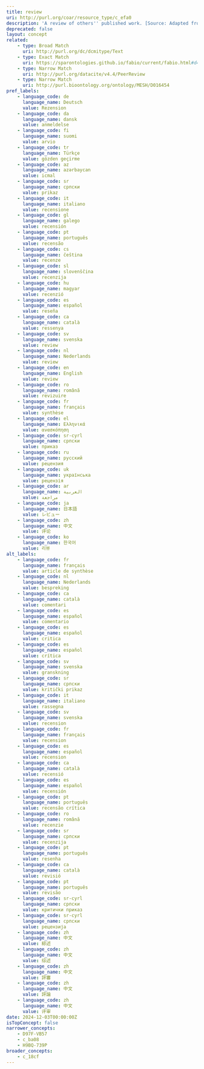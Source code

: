 ```yaml
---
title: review
uri: http://purl.org/coar/resource_type/c_efa0
description: 'A review of others'' published work. [Source: Adapted from https://sparontologies.github.io/fabio/current/fabio.html#d4e5273]'
deprecated: false
layout: concept
related:
    - type: Broad Match
      uri: http://purl.org/dc/dcmitype/Text
    - type: Exact Match
      uri: https://sparontologies.github.io/fabio/current/fabio.html#d4e5273
    - type: Narrow Match
      uri: http://purl.org/datacite/v4.4/PeerReview
    - type: Narrow Match
      uri: http://purl.bioontology.org/ontology/MESH/D016454
pref_labels:
    - language_code: de
      language_name: Deutsch
      value: Rezension
    - language_code: da
      language_name: dansk
      value: anmeldelse
    - language_code: fi
      language_name: suomi
      value: arvio
    - language_code: tr
      language_name: Türkçe
      value: gözden geçirme
    - language_code: az
      language_name: azərbaycan
      value: icmal
    - language_code: sr
      language_name: српски
      value: prikaz
    - language_code: it
      language_name: italiano
      value: recensione
    - language_code: gl
      language_name: galego
      value: recensión
    - language_code: pt
      language_name: português
      value: recensão
    - language_code: cs
      language_name: čeština
      value: recenze
    - language_code: sl
      language_name: slovenščina
      value: recenzija
    - language_code: hu
      language_name: magyar
      value: recenzió
    - language_code: es
      language_name: español
      value: reseña
    - language_code: ca
      language_name: català
      value: ressenya
    - language_code: sv
      language_name: svenska
      value: review
    - language_code: nl
      language_name: Nederlands
      value: review
    - language_code: en
      language_name: English
      value: review
    - language_code: ro
      language_name: română
      value: revizuire
    - language_code: fr
      language_name: français
      value: synthèse
    - language_code: el
      language_name: Ελληνικά
      value: ανασκόπηση
    - language_code: sr-cyrl
      language_name: српски
      value: приказ
    - language_code: ru
      language_name: русский
      value: рецензия
    - language_code: uk
      language_name: українська
      value: рецензія
    - language_code: ar
      language_name: العربية
      value: مراجعة
    - language_code: ja
      language_name: 日本語
      value: レビュー
    - language_code: zh
      language_name: 中文
      value: 评论
    - language_code: ko
      language_name: 한국어
      value: 리뷰
alt_labels:
    - language_code: fr
      language_name: français
      value: article de synthèse
    - language_code: nl
      language_name: Nederlands
      value: bespreking
    - language_code: ca
      language_name: català
      value: comentari
    - language_code: es
      language_name: español
      value: comentario
    - language_code: es
      language_name: español
      value: critica
    - language_code: es
      language_name: español
      value: crítica
    - language_code: sv
      language_name: svenska
      value: granskning
    - language_code: sr
      language_name: српски
      value: kritički prikaz
    - language_code: it
      language_name: italiano
      value: rassegna
    - language_code: sv
      language_name: svenska
      value: recension
    - language_code: fr
      language_name: français
      value: recension
    - language_code: es
      language_name: español
      value: recension
    - language_code: ca
      language_name: català
      value: recensió
    - language_code: es
      language_name: español
      value: recensión
    - language_code: pt
      language_name: português
      value: recensão crítica
    - language_code: ro
      language_name: română
      value: recenzie
    - language_code: sr
      language_name: српски
      value: recenzija
    - language_code: pt
      language_name: português
      value: resenha
    - language_code: ca
      language_name: català
      value: revisió
    - language_code: pt
      language_name: português
      value: revisão
    - language_code: sr-cyrl
      language_name: српски
      value: критички приказ
    - language_code: sr-cyrl
      language_name: српски
      value: рецензија
    - language_code: zh
      language_name: 中文
      value: 綜述
    - language_code: zh
      language_name: 中文
      value: 综述
    - language_code: zh
      language_name: 中文
      value: 評審
    - language_code: zh
      language_name: 中文
      value: 評論
    - language_code: zh
      language_name: 中文
      value: 评审
date: 2024-12-03T00:00:00Z
isTopConcept: false
narrower_concepts:
    - D97F-VB57
    - c_ba08
    - H9BQ-739P
broader_concepts:
    - c_18cf
---
```


